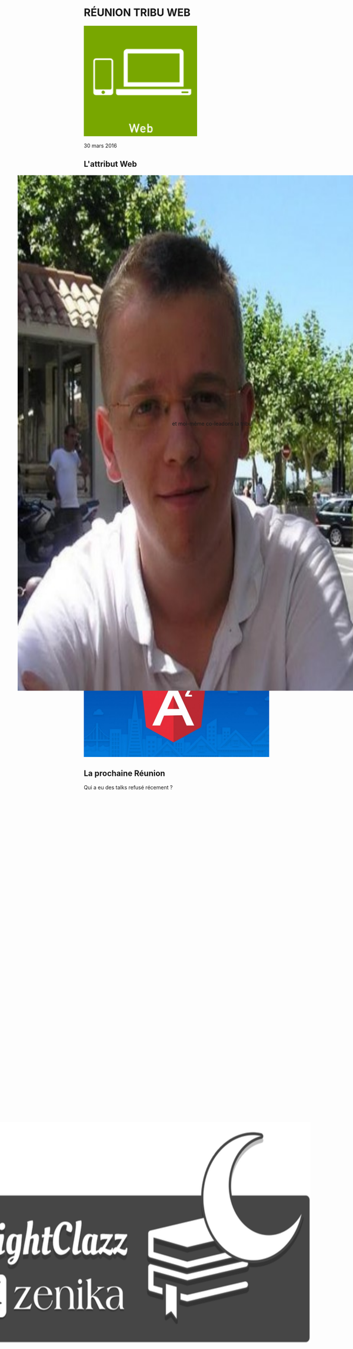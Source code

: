 <!-- .slide: data-background="#ffffff" -->
# RÉUNION TRIBU WEB

<img src="2016-03-30-tp_React/tribu_web.png" style="height: 300px">

30 mars 2016



## L'attribut Web

<img src="2016-03-30-tp_React/demey.jpg" 
     style="
        position: absolute;
        left: 5%;
        height: 35%;">
         
<p style="position: absolute;
          margin-left: 25%;
          top: 30%;">et moi-même co-leadons la tribu</p>

<p style="margin-top: 35%; font-weight: bold;">Mais la tribu, c'est vous !</p>


## Que puis-je faire ?

 - Meetup
 - Conférences
 - Venir ici
 - Autre ?


## < zenika web="awesome" >

Les prochaines actions :

 - NightClazz NG-2
 - Paris.js va venir (mai ?)
 - Best of Web (Sponsoring raté, maintenant le CFP !)
 - TakeOff Conf



## Le pôle Web

![](2016-03-30-tp_React/m.lux.png)

![](2016-03-30-tp_React/m.gaulard.jpg)



## Place au spectacle

![](2016-03-30-tp_React/react.png)

TP react par Etienne Crombez



## La prochaine action

![](2016-03-30-tp_React/ng2.jpg)

<img src="2016-03-30-tp_React/nightclazz.png" 
     style="
        position: absolute;
        right: 12%;
        top: 78%;
        height: 15%;">



## La prochaine Réunion

Qui a eu des talks refusé récement ?

